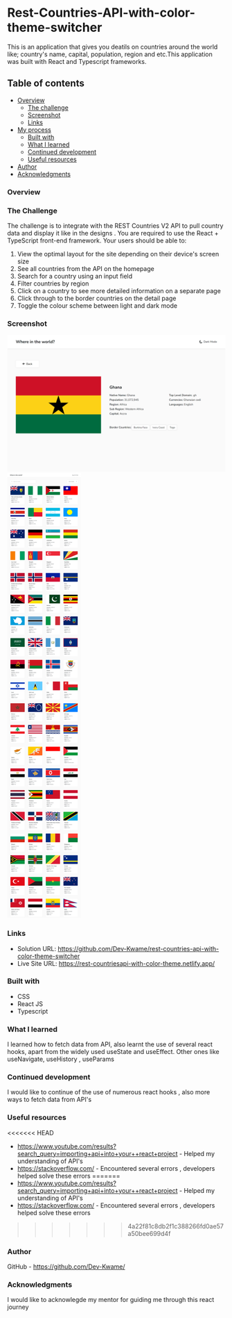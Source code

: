 # Rest-Countries-API-with-color-theme-switcher
This is an application that gives you deatils on countries around the world like; country's name, capital, population, region and etc.This application was built with React and Typescript frameworks.

## Table of contents

- [Overview](#overview)
  - [The challenge](#the-challenge)
  - [Screenshot](#screenshot)
  - [Links](#links)
- [My process](#my-process)
  - [Built with](#built-with)
  - [What I learned](#what-i-learned)
  - [Continued development](#continued-development)
  - [Useful resources](#useful-resources)
- [Author](#author)
- [Acknowledgments](#acknowledgments)




### Overview
### The Challenge
The challenge is to integrate with the REST Countries V2 API to pull country data and display it like in the designs . You are required to use the React + TypeScript front-end framework.
Your users should be able to:
1. View the optimal layout for the site depending on their device's screen size
2. See all countries from the API on the homepage
3. Search for a country using an input field
4. Filter countries by region
5. Click on a country to see more detailed information on a separate page
6. Click through to the border countries on the detail page
7. Toggle the colour scheme between light and dark mode

### Screenshot
![country details](rest-countries-api-with-color-theme-switcher/public/country_Ghana.png)
![country list](rest-countries-api-with-color-theme-switcher/public/country_list.png)


### Links
- Solution URL: https://github.com/Dev-Kwame/rest-countries-api-with-color-theme-switcher
- Live Site URL: https://rest-countriesapi-with-color-theme.netlify.app/


### Built with
  - CSS
  - React JS
  - Typescript


### What I learned
I learned how to fetch data from API, also learnt the use of several react hooks, apart from the widely used useState and useEffect. Other ones like useNavigate, useHistory , useParams

### Continued development
I would like to continue of the use of numerous react hooks , also more ways to fetch data from API's

### Useful resources
<<<<<<< HEAD
-  https://www.youtube.com/results?search_query=importing+api+into+your++react+project - Helped my understanding of API's
-  https://stackoverflow.com/ - Encountered several errors , developers helped solve these errors
=======
- https://www.youtube.com/results?search_query=importing+api+into+your++react+project - Helped my understanding of API's
- https://stackoverflow.com/ - Encountered several errors , developers helped solve these errors
>>>>>>> 4a22f81c8db2f1c388266fd0ae57a50bee699d4f

### Author
GitHub - https://github.com/Dev-Kwame/

### Acknowledgments
I would like to acknowlegde my mentor for guiding me through this react journey

